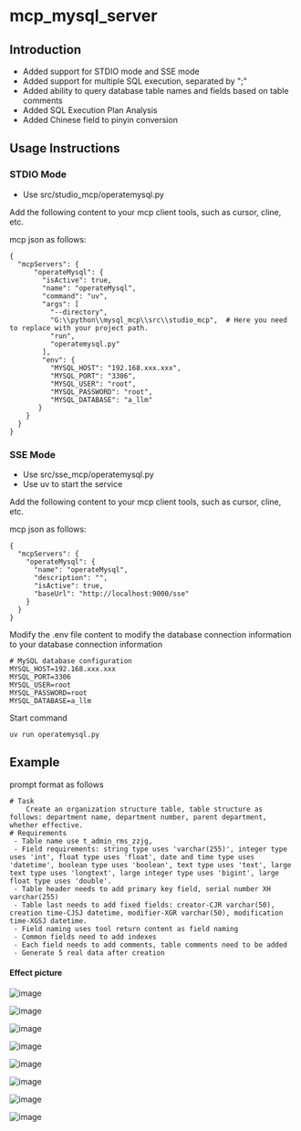 # mcp_mysql_server

## Introduction
- Added support for STDIO mode and SSE mode
- Added support for multiple SQL execution, separated by ";"
- Added ability to query database table names and fields based on table comments
- Added SQL Execution Plan Analysis
- Added Chinese field to pinyin conversion

## Usage Instructions

### STDIO Mode
- Use src/studio_mcp/operatemysql.py

Add the following content to your mcp client tools, such as cursor, cline, etc.

mcp json as follows:
```
{
  "mcpServers": {
      "operateMysql": {
        "isActive": true,
        "name": "operateMysql",
        "command": "uv",
        "args": [
          "--directory",
          "G:\\python\\mysql_mcp\\src\\studio_mcp",  # Here you need to replace with your project path.
          "run",
          "operatemysql.py"
        ],
        "env": {
          "MYSQL_HOST": "192.168.xxx.xxx",
          "MYSQL_PORT": "3306",
          "MYSQL_USER": "root",
          "MYSQL_PASSWORD": "root",
          "MYSQL_DATABASE": "a_llm"
       }
    }
  }
}    
```
### SSE Mode
- Use src/sse_mcp/operatemysql.py
- Use uv to start the service

Add the following content to your mcp client tools, such as cursor, cline, etc.

mcp json as follows:
```
{
  "mcpServers": {
    "operateMysql": {
      "name": "operateMysql",
      "description": "",
      "isActive": true,
      "baseUrl": "http://localhost:9000/sse"
    }
  }
}
```

Modify the .env file content to modify the database connection information to your database connection information
```
# MySQL database configuration
MYSQL_HOST=192.168.xxx.xxx
MYSQL_PORT=3306
MYSQL_USER=root
MYSQL_PASSWORD=root
MYSQL_DATABASE=a_llm
```

Start command
```
uv run operatemysql.py
```

## Example
prompt format as follows
```
# Task
    Create an organization structure table, table structure as follows: department name, department number, parent department, whether effective.
# Requirements
 - Table name use t_admin_rms_zzjg,
 - Field requirements: string type uses 'varchar(255)', integer type uses 'int', float type uses 'float', date and time type uses 'datetime', boolean type uses 'boolean', text type uses 'text', large text type uses 'longtext', large integer type uses 'bigint', large float type uses 'double'.
 - Table header needs to add primary key field, serial number XH varchar(255)
 - Table last needs to add fixed fields: creator-CJR varchar(50), creation time-CJSJ datetime, modifier-XGR varchar(50), modification time-XGSJ datetime.
 - Field naming uses tool return content as field naming
 - Common fields need to add indexes
 - Each field needs to add comments, table comments need to be added
 - Generate 5 real data after creation
```

#### Effect picture
![image](https://github.com/user-attachments/assets/e95dc104-4e26-426a-acd4-d3b15ad654f5)

![image](https://github.com/user-attachments/assets/618f610e-5188-4c40-aeaa-cfbe7b0762c3)

![image](https://github.com/user-attachments/assets/4c91c8d1-4a42-41f4-8fe2-e46df0f08daa)

![image](https://github.com/user-attachments/assets/328a2cce-11ac-48f0-818a-1f1d231d7013)

![image](https://github.com/user-attachments/assets/db265aaf-a3e9-41b4-bf7a-235ba34ed4cd)

![image](https://github.com/user-attachments/assets/c67e2948-78af-4c8a-b1ff-6a7172bbb6f8)

![image](https://github.com/user-attachments/assets/9f6215e6-51fc-4e32-9d21-3e19abfa4bc6)

![image](https://github.com/user-attachments/assets/f10fc2b7-ac41-4f2c-a163-c7683bf2fabe)




